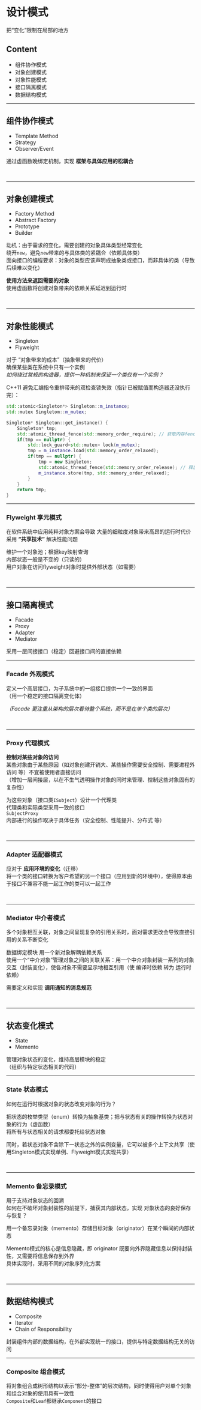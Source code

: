 # 设计模式
把“变化”限制在局部的地方  

## Content
- 组件协作模式
- 对象创建模式
- 对象性能模式
- 接口隔离模式
- 数据结构模式


------
## 组件协作模式
- Template Method
- Strategy
- Observer/Event

通过虚函数晚绑定机制，实现 <b>框架与具体应用的松耦合</b>  

<br>

------
## 对象创建模式  
- Factory Method
- Abstract Factory
- Prototype
- Builder

动机：由于需求的变化，需要创建的对象具体类型经常变化  
绕开`new`，避免`new`带来的与具体类的紧耦合（依赖具体类）  
面向接口的编程要求：对象的类型应该声明成抽象类或接口，而非具体的类（导致后续难以变化）  

<b>使用方法来返回需要的对象</b>  
使用虚函数将创建对象带来的依赖关系延迟到运行时  

<br>

------
## 对象性能模式
- Singleton
- Flyweight

对于 “对象带来的成本”（抽象带来的代价）   
确保某些类在系统中只有一个实例  
*如何绕过常规的构造器，提供一种机制来保证一个类仅有一个实例？*  

C++11 避免汇编指令重排带来的双检查锁失效（指针已被赋值而构造器还没执行完）：  
```c++
std::atomic<Singleton*> Singleton::m_instance;
std::mutex Singletom::m_mutex;

Singleton* Singleton::get_instance() {
    Singleton* tmp;
    std::atomic_thread_fence(std::memory_order_require); // 获取内存fence
    if(tmp == nullptr) {
        std::lock_guard<std::mutex> lock(m_mutex);
        tmp = m_instance.load(std::memory_order_relaxed);
        if(tmp == nullptr) {
            tmp = new Singleton;
            std::atomic_thread_fence(std::memory_order_release); // 释放内存fence
            m_instance.store(tmp, std::memory_order_relaxed);
        }
    }
    return tmp;
}
```

---
### Flyweight 享元模式
在软件系统中应用纯粹对象方案会导致 大量的细粒度对象带来高昂的运行时代价   
采用 <b>“共享技术”</b> 解决性能问题   

维护一个对象池；根据key映射查询  
内部状态一般是不变的（只读的）  
用户对象在访问flyweight对象时提供外部状态（如需要）  

<br>

------
## 接口隔离模式
- Facade
- Proxy
- Adapter
- Mediator

采用一层间接接口（稳定）回避接口间的直接依赖  

---
### Facade 外观模式
定义一个高层接口，为子系统中的一组接口提供一个一致的界面  
（用一个稳定的接口隔离变化体）  

*（Facade 更注重从架构的层次看待整个系统，而不是在单个类的层次）*

<br>

---
### Proxy 代理模式
<b>控制对某些对象的访问</b>  
某些对象由于某些原因（如对象创建开销大、某些操作需要安全控制、需要进程外访问 等）不宜被使用者直接访问  
（增加一层间接层，以在不生气透明操作对象的同时来管理、控制这些对象固有的复杂性）  

为这些对象（接口类`ISubject`）设计一个代理类  
代理类和实际类型采用一致的接口  
`SubjectProxy`内部进行的操作取决于具体任务（安全控制、性能提升、分布式 等）  

<br>

---
### Adapter 适配器模式
应对于 <b>应用环境的变化</b>（迁移）  
将一个类的接口转换为客户希望的另一个接口（应用到新的环境中），使得原本由于接口不兼容不能一起工作的类可以一起工作   

<br>

---
### Mediator 中介者模式
多个对象相互关联，对象之间呈现复杂的引用关系时，面对需求更改会导致直接引用的关系不断变化   

数据绑定模块 用一个新对象解耦依赖关系  
使用一个“中介对象”管理对象之间的关联关系：用一个中介对象封装一系列的对象交互（封装变化），使各对象不需要显示地相互引用（使 编译时依赖 转为 运行时依赖）   

需要定义和实现 <b>调用通知的消息规范</b>   

<br>

------
## 状态变化模式
- State
- Memento

管理对象状态的变化，维持高层模块的稳定  
（组织与特定状态相关的代码）

--- 
### State 状态模式
如何在运行时根据对象的状态改变对象的行为？  

把状态的枚举类型（enum）转换为抽象基类；把与状态有关的操作转换为状态对象的行为（虚函数）  
将所有与状态相关的请求都委托给状态对象   

同时，若状态对象不含除下一状态之外的实例变量，它可以被多个上下文共享（使用Singleton模式实现单例、Flyweight模式实现共享）  

<br>

---
### Memento 备忘录模式
用于支持对象状态的回溯  
如何在不破坏对象封装性的前提下，捕获其内部状态，实现 对象状态的良好保存与恢复？  

用一个备忘录对象（memento）存储目标对象（originator）在某个瞬间的内部状态  

Memento模式的核心是信息隐藏，即 originator 既要向外界隐藏信息以保持封装性，又需要将信息保存到外界  
具体实现时，采用不同的对象序列化方案  

<br>

------
## 数据结构模式
- Composite
- Iterator
- Chain of Responsibility

封装组件内部的数据结构，在外部实现统一的接口，提供与特定数据结构无关的访问  

---
### Composite 组合模式
将对象组合成树形结构以表示“部分-整体”的层次结构，同时使得用户对单个对象和组合对象的使用具有一致性   
`Composite`和`Leaf`都继承`Component`的接口  
